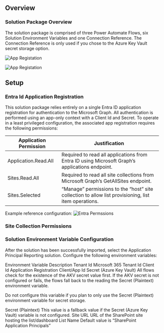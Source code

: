 ## Overview
### Solution Package Overview
The solution package is comprised of three Power Automate Flows, six Solution Environment Variables and one Connection Reference.  The Connection Reference is only used if you chose to the Azure Key Vault secret storage option.


![App Registation](https://github.com/joerodgers/sharepoint-app-registrations/blob/main/assets/list-1.png)

![App Registation](https://github.com/joerodgers/sharepoint-app-registrations/blob/main/assets/list-2.png)
## Setup

### Entra Id Application Registration
This solution package relies entirely on a single Entra ID application registration for authentication to the Microsoft Graph.  All authentication is performed using an app-only context with a Client Id and Secret. To operate in a least privileged configuration, the associated app registration requires the following permissions:

| Application Permission | Justification |
|------------------------|---------------|
|Application.Read.All    | Required to read all applications from Entra ID using Microsoft Graph’s applications endpoint. |
|Sites.Read.All          | Required to read all site collections from Microsoft Graph’s GetAllSites endpoint. |
|Sites.Selected          | “Manage” permissions to the “host” site collection to allow list provisioning, list item operations. |

Example reference configuration:
![Entra Permssions](https://github.com/joerodgers/sharepoint-app-registrations/blob/main/assets/entra-perms.png)

### Site Collection Permissions

### Solution Environment Variable Configuration
After the solution has been successfully imported, select the Application Principal Reporting solution.  Configure the following environment variables:

Environment Variable	Description
Tenant Id	Microsoft 365 Tenant Id
Client Id	Application Registration Client/App Id
Secret (Azure Key Vault)	All flows check for the existence of the AKV secret value first. If the AKV secret is not configured or fails, the flows fall back to the reading the Secret (Plaintext) environment variable.

Do not configure this variable if you plan to only use the Secret (Plaintext) environment variable for secret storage.

Secret (Plaintext)	This value is a fallback value if the Secret (Azure Key Vault) variable is not configured.
Site URL	URL of the SharePoint site hosting the list/dashboard
List Name	Default value is “SharePoint Application Principals”
  
 

 
